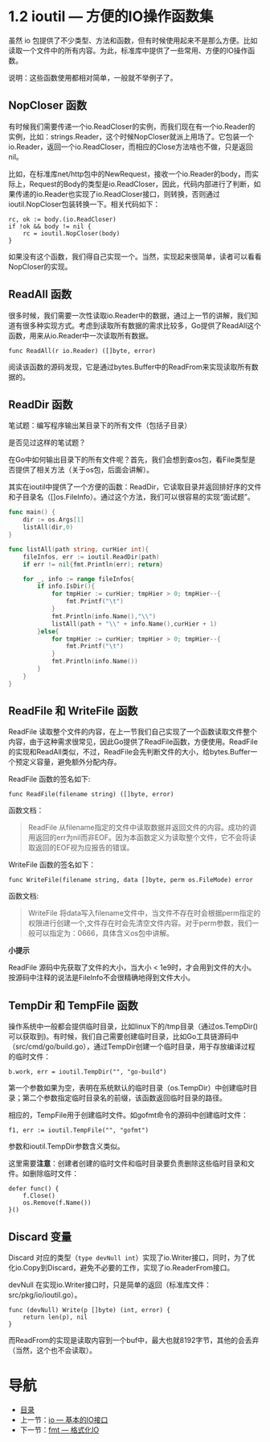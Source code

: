 # 1.2 ioutil — 方便的IO操作函数集 #

虽然 io 包提供了不少类型、方法和函数，但有时候使用起来不是那么方便。比如读取一个文件中的所有内容。为此，标准库中提供了一些常用、方便的IO操作函数。

说明：这些函数使用都相对简单，一般就不举例子了。

## NopCloser 函数 ##

有时候我们需要传递一个io.ReadCloser的实例，而我们现在有一个io.Reader的实例，比如：strings.Reader，这个时候NopCloser就派上用场了。它包装一个io.Reader，返回一个io.ReadCloser，而相应的Close方法啥也不做，只是返回nil。

比如，在标准库net/http包中的NewRequest，接收一个io.Reader的body，而实际上，Request的Body的类型是io.ReadCloser，因此，代码内部进行了判断，如果传递的io.Reader也实现了io.ReadCloser接口，则转换，否则通过ioutil.NopCloser包装转换一下。相关代码如下：

	rc, ok := body.(io.ReadCloser)
	if !ok && body != nil {
		rc = ioutil.NopCloser(body)
	}

如果没有这个函数，我们得自己实现一个。当然，实现起来很简单，读者可以看看NopCloser的实现。

## ReadAll 函数 ##

很多时候，我们需要一次性读取io.Reader中的数据，通过上一节的讲解，我们知道有很多种实现方式。考虑到读取所有数据的需求比较多，Go提供了ReadAll这个函数，用来从io.Reader中一次读取所有数据。

	func ReadAll(r io.Reader) ([]byte, error)

阅读该函数的源码发现，它是通过bytes.Buffer中的ReadFrom来实现读取所有数据的。

## ReadDir 函数 ##

笔试题：编写程序输出某目录下的所有文件（包括子目录）

是否见过这样的笔试题？

在Go中如何输出目录下的所有文件呢？首先，我们会想到查os包，看File类型是否提供了相关方法（关于os包，后面会讲解）。

其实在ioutil中提供了一个方便的函数：ReadDir，它读取目录并返回排好序的文件和子目录名（[]os.FileInfo）。通过这个方法，我们可以很容易的实现“面试题”。

```go	
func main() {
	dir := os.Args[1]
	listAll(dir,0)
}

func listAll(path string, curHier int){
	fileInfos, err := ioutil.ReadDir(path)
	if err != nil{fmt.Println(err); return}

	for _, info := range fileInfos{
		if info.IsDir(){
			for tmpHier := curHier; tmpHier > 0; tmpHier--{
				fmt.Printf("\t")
			}
			fmt.Println(info.Name(),"\\")
			listAll(path + "\\" + info.Name(),curHier + 1)
		}else{
			for tmpHier := curHier; tmpHier > 0; tmpHier--{
				fmt.Printf("\t")
			}
			fmt.Println(info.Name())
		}
	}
}
```

## ReadFile 和 WriteFile 函数 ##

ReadFile 读取整个文件的内容，在上一节我们自己实现了一个函数读取文件整个内容，由于这种需求很常见，因此Go提供了ReadFile函数，方便使用。ReadFile的实现和ReadAll类似，不过，ReadFile会先判断文件的大小，给bytes.Buffer一个预定义容量，避免额外分配内存。

ReadFile 函数的签名如下:

	func ReadFile(filename string) ([]byte, error)

函数文档：

> ReadFile 从filename指定的文件中读取数据并返回文件的内容。成功的调用返回的err为nil而非EOF。因为本函数定义为读取整个文件，它不会将读取返回的EOF视为应报告的错误。

WriteFile 函数的签名如下：

	func WriteFile(filename string, data []byte, perm os.FileMode) error

函数文档:

> WriteFile 将data写入filename文件中，当文件不存在时会根据perm指定的权限进行创建一个,文件存在时会先清空文件内容。对于perm参数，我们一般可以指定为：0666，具体含义os包中讲解。

**小提示**

ReadFile 源码中先获取了文件的大小，当大小 < 1e9时，才会用到文件的大小。按源码中注释的说法是FileInfo不会很精确地得到文件大小。

## TempDir 和 TempFile 函数 ##

操作系统中一般都会提供临时目录，比如linux下的/tmp目录（通过os.TempDir()可以获取到)。有时候，我们自己需要创建临时目录，比如Go工具链源码中（src/cmd/go/build.go），通过TempDir创建一个临时目录，用于存放编译过程的临时文件：

	b.work, err = ioutil.TempDir("", "go-build")

第一个参数如果为空，表明在系统默认的临时目录（os.TempDir）中创建临时目录；第二个参数指定临时目录名的前缀，该函数返回临时目录的路径。

相应的，TempFile用于创建临时文件。如gofmt命令的源码中创建临时文件：

	f1, err := ioutil.TempFile("", "gofmt")

参数和ioutil.TempDir参数含义类似。

这里需要**注意**：创建者创建的临时文件和临时目录要负责删除这些临时目录和文件。如删除临时文件：
	
	defer func() {
		f.Close()
		os.Remove(f.Name())
	}()

## Discard 变量 ##

Discard 对应的类型（`type devNull int`）实现了io.Writer接口，同时，为了优化io.Copy到Discard，避免不必要的工作，实现了io.ReaderFrom接口。

devNull 在实现io.Writer接口时，只是简单的返回（标准库文件：src/pkg/io/ioutil.go）。

	func (devNull) Write(p []byte) (int, error) {
		return len(p), nil
	}

而ReadFrom的实现是读取内容到一个buf中，最大也就8192字节，其他的会丢弃（当然，这个也不会读取）。

# 导航 #

- [目录](/preface.md)
- 上一节：[io — 基本的IO接口](01.1.md)
- 下一节：[fmt — 格式化IO](01.3.md)

